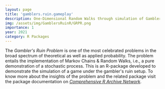 ```yaml
---
layout: page
title: 'gamblers.ruin.gameplay'
description: One-Dimensional Random Walks through simulation of Gambler's Ruin Problem
img: /assets/img/GamblersRuinR/GRPR.png
importance: 1
year: 2021
category: R Packages
---
```


The *Gambler's Ruin Problem* is one of the most celebrated problems in the broad spectrum of theoretical as well as applied probability. The problem entails the implementation of Markov Chains & Random Walks, i.e., a pure demonstration of a stochastic process. This is an R-package developed to demonstrate the simulation of a game under the gambler's ruin setup. To know more about the insights of the problem and the related package visit the package documentation on [*Comprehensive R Archive Network*](https://cran.r-project.org/web/packages/gamblers.ruin.gameplay/index.html).
